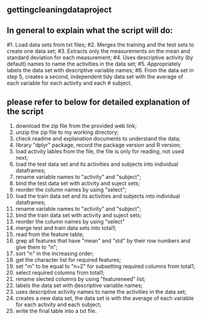 ## gettingcleaningdataproject
## In general to explain what the script will do:
#1. Load data sets from txt files; 
#2. Merges the training and the test sets to create one data set;
#3. Extracts only the measurements on the mean and standard deviation for each measurement;
#4. Uses descriptive activity (by default) names to name the activities in the data set;
#5. Appropriately labels the data set with descriptive variable names;
#6. From the data set in step 5, creates a second, independent tidy data set with the average of each variable for each activity and each # subject.


## please refer to below for detailed explanation of the script
1) download the zip file from the provided web link;
2) unzip the zip file to my working directory;
3) check readme and explanation documents to understand the data;
4) library "dplyr" package, record the package version and R version;
5) load activity lables from the file, the file is only for reading, not used next;
6) load the test data set and its activities and subjects into individual dataframes;
7) rename variable names to "activity" and "subject";
8) bind the test data set with activity and suject sets;
9) reorder the column names by using "select";
10) load the train data set and its activities and subjects into individual dataframes;
11) rename variable names to "activity" and "subject";
12) bind the train data set with activity and suject sets;
13) reorder the column names by using "select"
14) merge test and train data sets into total1;
15) read from the feature table;
16) grep all features that have "mean" and "std" by their row numbers and give them to "n";
17) sort "n" in the increasing order;
18) get the character list for required features;
19) set "m" to be equal to "n+2" for subsetting required columns from total1;
20) select required columns from total1;
21) rename slected columns by using "featureneed" list;
22) labels the data set with descriptive variable names;
23) uses descriptive activity names to name the activities in the data set;
24) creates a new data set, the data set is with the average of each variable for each activity and each subject;
25) write the final table into a txt file.
